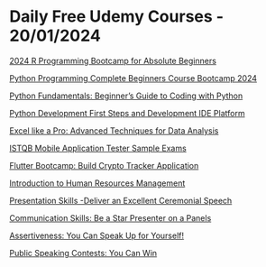 # Daily Free Udemy Courses - 20/01/2024

[2024 R Programming Bootcamp for Absolute Beginners](https://www.udemy.com/course/2022-r-programming-bootcamp/?couponCode=AAF05B833D76C2D5B798)
[Python Programming Complete Beginners Course Bootcamp 2024](https://www.udemy.com/course/learn-python-from-scratch-its-usage-by-nasa-in-mars-rovers/?couponCode=2E0D7265F54E2906A2BE)
[Python Fundamentals: Beginner’s Guide to Coding with Python](https://www.udemy.com/course/python-3-course/?couponCode=PYTHONFREEDS)
[Python Development First Steps and Development IDE Platform](https://www.udemy.com/course/python-development-first-steps-and-development-ide-platform/?couponCode=2A3B774EDCD84754B5C4)
[Excel like a Pro: Advanced Techniques for Data Analysis](https://www.udemy.com/course/excel-like-a-pro-advanced-techniques-for-data-analysis/?couponCode=CDE4D818EA07D83A3B0A)
[ISTQB Mobile Application Tester Sample Exams](https://www.udemy.com/course/mobile-application-tester/?couponCode=F4DDB93A80BB56D20CE6)
[Flutter Bootcamp: Build Crypto Tracker Application](https://www.udemy.com/course/flutter-bootcamp-build-crypto-tracker-application/?couponCode=DF41B355B8E4CC215A92)
[Introduction to Human Resources Management](https://www.udemy.com/course/introduction-to-human-resources-management/?couponCode=269C2D79F7AE0FDBDC8C)
[Presentation Skills -Deliver an Excellent Ceremonial Speech](https://www.udemy.com/course/how-to-give-a-ceremonial-speech/?couponCode=22272A210451AD7EC2BD)
[Communication Skills: Be a Star Presenter on a Panels](https://www.udemy.com/course/how-to-present-on-a-panel/?couponCode=06AD7E78B8060F199DCF)
[Assertiveness: You Can Speak Up for Yourself!](https://www.udemy.com/course/how-to-be-a-more-assertive-public-speaker/?couponCode=57163EC4C19AB3F3ED81)
[Public Speaking Contests: You Can Win](https://www.udemy.com/course/how-to-win-a-public-speaking-contest/?couponCode=5B87E46804FDDA39AED8)
